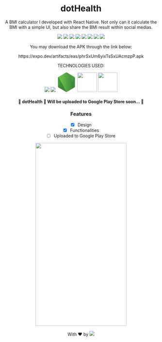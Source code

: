 <h1 align="center">dotHealth</h1>

<p align="center">A BMI calculator I developed with React Native. Not only can it calculate the BMI with a simple UI, but also share the BMI result within social medias.</p>

<div align="center">

<img src="https://img.shields.io/badge/os-Android-green" /> <img src="https://img.shields.io/badge/release-v1.0.1-blue" /> <a href="https://www.npmjs.com/"><img src="https://img.shields.io/badge/npm-v10.8.2-red" /></a> <a href="https://nodejs.org/en/"><img src="https://img.shields.io/badge/node.js-v.22.3.0-brightgreen" /></a> <img src="https://img.shields.io/badge/license-MIT-blue" /> <img src="https://img.shields.io/badge/ReactNative-v0.74.2-blue" /> <img src="https://img.shields.io/badge/React-v18.2.0-blue" /> <img src="https://img.shields.io/badge/Expo-v51.0.17-white" />

<p>You may download the APK through the link below:</p>

<p>https://expo.dev/artifacts/eas/phrSxUm6yixTsSxUAcmzpP.apk</p>

TECHNOLOGIES USED:

<a target="_blank" href="https://developer.mozilla.org/en-US/docs/Web/JavaScript"><img src="https://upload.wikimedia.org/wikipedia/commons/thumb/6/6a/JavaScript-logo.png/64px-JavaScript-logo.png" /></a>
<a href="https://reactjs.org/" target="_blank"><img src="https://upload.wikimedia.org/wikipedia/commons/thumb/a/a7/React-icon.svg/64px-React-icon.svg.png" /></a>
<a href="https://nodejs.org/"><img src="https://raw.githubusercontent.com/devicons/devicon/master/icons/nodejs/nodejs-original.svg" style="width: 64px; height: 64px;" /></a>
<a href="https://developer.android.com/studio"><img src="https://1.bp.blogspot.com/-LgTa-xDiknI/X4EflN56boI/AAAAAAAAPuk/24YyKnqiGkwRS9-_9suPKkfsAwO4wHYEgCLcBGAsYHQ/s0/image9.png" style="width: 64px; height: 64px" /></a>
<a href="https://expo.dev/"><img src="https://bitrise-steplib-collection.s3.amazonaws.com/steps/expo-detach/assets/icon.svg" style="width: 64px; height: 64px" /></a>

<h4 align="center"> 
	🚧  dotHealth 🚀 Will be uploaded to Google Play Store soon...  🚧
</h4>

### Features

- [x] Design
- [x] Functionalities
- [ ] Uploaded to Google Play Store

<img src="https://github.com/user-attachments/assets/8877523a-1b7b-432c-ac19-641e58860d2d" style="width: 300px; height: 600px;"/>

<p align="center">With ❤ by <img src=https://img.shields.io/badge/-dotExtension-black /> <p/>

</div>
